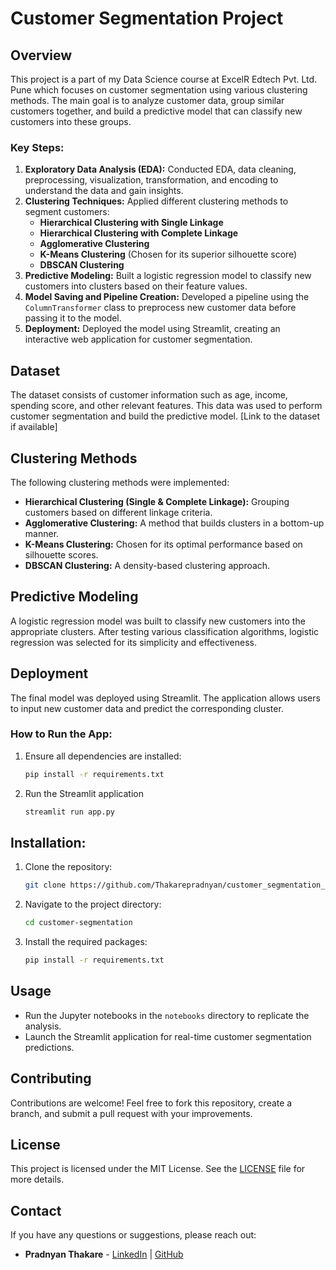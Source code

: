 # Customer Segmentation Project

## Overview
This project is a part of my Data Science course at ExcelR Edtech Pvt. Ltd. Pune which focuses on customer segmentation using various clustering methods. The main goal is to analyze customer data, group similar customers together, and build a predictive model that can classify new customers into these groups. 

### Key Steps:
1. **Exploratory Data Analysis (EDA):** Conducted EDA, data cleaning, preprocessing, visualization, transformation, and encoding to understand the data and gain insights.
2. **Clustering Techniques:** Applied different clustering methods to segment customers:
   - **Hierarchical Clustering with Single Linkage**
   - **Hierarchical Clustering with Complete Linkage**
   - **Agglomerative Clustering**
   - **K-Means Clustering** (Chosen for its superior silhouette score)
   - **DBSCAN Clustering**
3. **Predictive Modeling:** Built a logistic regression model to classify new customers into clusters based on their feature values.
4. **Model Saving and Pipeline Creation:** Developed a pipeline using the `ColumnTransformer` class to preprocess new customer data before passing it to the model.
5. **Deployment:** Deployed the model using Streamlit, creating an interactive web application for customer segmentation.

## Dataset
The dataset consists of customer information such as age, income, spending score, and other relevant features. This data was used to perform customer segmentation and build the predictive model. [Link to the dataset if available]

## Clustering Methods
The following clustering methods were implemented:
- **Hierarchical Clustering (Single & Complete Linkage):** Grouping customers based on different linkage criteria.
- **Agglomerative Clustering:** A method that builds clusters in a bottom-up manner.
- **K-Means Clustering:** Chosen for its optimal performance based on silhouette scores.
- **DBSCAN Clustering:** A density-based clustering approach.

## Predictive Modeling
A logistic regression model was built to classify new customers into the appropriate clusters. After testing various classification algorithms, logistic regression was selected for its simplicity and effectiveness.

## Deployment
The final model was deployed using Streamlit. The application allows users to input new customer data and predict the corresponding cluster.

### How to Run the App:
1. Ensure all dependencies are installed:
   ```bash
   pip install -r requirements.txt
   
2. Run the Streamlit application
   ```bash
   streamlit run app.py

## Installation:
1. Clone the repository:
   ```bash
   git clone https://github.com/Thakarepradnyan/customer_segmentation_P416.git

2. Navigate to the project directory:
   ```bash
   cd customer-segmentation

3. Install the required packages:
   ```bash
   pip install -r requirements.txt
   
## Usage
- Run the Jupyter notebooks in the `notebooks` directory to replicate the analysis.
- Launch the Streamlit application for real-time customer segmentation predictions.

## Contributing
Contributions are welcome! Feel free to fork this repository, create a branch, and submit a pull request with your improvements.

## License
This project is licensed under the MIT License. See the [LICENSE](LICENSE) file for more details.

## Contact
If you have any questions or suggestions, please reach out:

- **Pradnyan Thakare** - [LinkedIn](https://www.linkedin.com/in/pradnyan-thakare) | [GitHub](https://github.com/yourusername)


